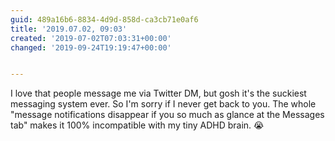 ```yaml
---
guid: 489a16b6-8834-4d9d-858d-ca3cb71e0af6
title: '2019.07.02, 09:03'
created: '2019-07-02T07:03:31+00:00'
changed: '2019-09-24T19:19:47+00:00'


---
```


I love that people message me via Twitter DM, but gosh it's the suckiest messaging system ever. So I'm sorry if I never get back to you. The whole "message notifications disappear if you so much as glance at the Messages tab" makes it 100% incompatible with my tiny ADHD brain. 😭
